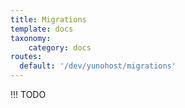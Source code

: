 ```yaml
---
title: Migrations
template: docs
taxonomy:
    category: docs
routes:
  default: '/dev/yunohost/migrations'
---
```


!!! TODO
